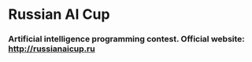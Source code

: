 # Russian AI Cup
### Artificial intelligence programming contest. Official website: http://russianaicup.ru
